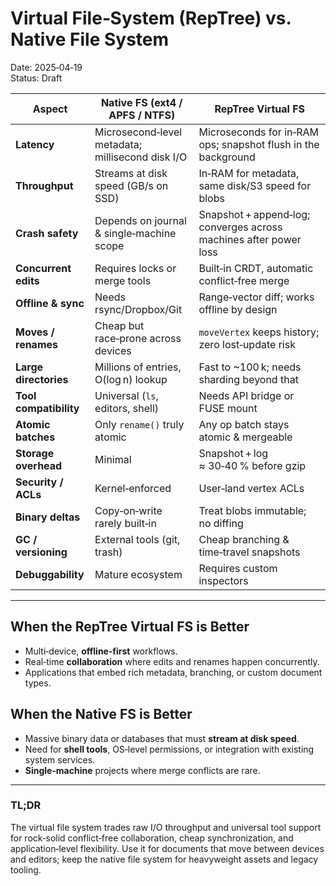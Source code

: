 # Virtual File‑System (RepTree) vs. Native File System

Date: 2025‑04‑19  
Status: Draft

| Aspect | Native FS (ext4 / APFS / NTFS) | RepTree Virtual FS |
|--------|--------------------------------|--------------------|
| **Latency** | Microsecond‑level metadata; millisecond disk I/O | Microseconds for in‑RAM ops; snapshot flush in the background |
| **Throughput** | Streams at disk speed (GB/s on SSD) | In‑RAM for metadata, same disk/S3 speed for blobs |
| **Crash safety** | Depends on journal & single‑machine scope | Snapshot + append‑log; converges across machines after power loss |
| **Concurrent edits** | Requires locks or merge tools | Built‑in CRDT, automatic conflict‑free merge |
| **Offline & sync** | Needs rsync/Dropbox/Git | Range‑vector diff; works offline by design |
| **Moves / renames** | Cheap but race‑prone across devices | `moveVertex` keeps history; zero lost‑update risk |
| **Large directories** | Millions of entries, O(log n) lookup | Fast to ~100 k; needs sharding beyond that |
| **Tool compatibility** | Universal (`ls`, editors, shell) | Needs API bridge or FUSE mount |
| **Atomic batches** | Only `rename()` truly atomic | Any op batch stays atomic & mergeable |
| **Storage overhead** | Minimal | Snapshot + log ≈ 30‑40 % before gzip |
| **Security / ACLs** | Kernel‑enforced | User‑land vertex ACLs |
| **Binary deltas** | Copy‑on‑write rarely built‑in | Treat blobs immutable; no diffing |
| **GC / versioning** | External tools (git, trash) | Cheap branching & time‑travel snapshots |
| **Debuggability** | Mature ecosystem | Requires custom inspectors |

---

## When the RepTree Virtual FS is Better

* Multi‑device, **offline‑first** workflows.
* Real‑time **collaboration** where edits and renames happen concurrently.
* Applications that embed rich metadata, branching, or custom document types.

## When the Native FS is Better

* Massive binary data or databases that must **stream at disk speed**.
* Need for **shell tools**, OS‑level permissions, or integration with existing system services.
* **Single‑machine** projects where merge conflicts are rare.

---

### TL;DR

The virtual file system trades raw I/O throughput and universal tool support for rock‑solid conflict‑free collaboration, cheap synchronization, and application‑level flexibility. Use it for documents that move between devices and editors; keep the native file system for heavyweight assets and legacy tooling.

